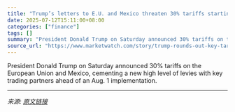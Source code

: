 ```yaml
---
title: "Trump’s letters to E.U. and Mexico threaten 30% tariffs starting Aug. 1"
date: 2025-07-12T15:11:00+08:00
categories: ["finance"]
tags: []
summary: "President Donald Trump on Saturday announced 30% tariffs on the European Union and Mexico, cementing a new high level of levies with key trading partners ahead of an Aug. 1 implementation."
source_url: "https://www.marketwatch.com/story/trump-rounds-out-key-tariff-threats-with-letters-to-eu-and-mexico-da878faf?mod=mw_rss_topstories"
---
```


President Donald Trump on Saturday announced 30% tariffs on the European Union and Mexico, cementing a new high level of levies with key trading partners ahead of an Aug. 1 implementation.

---

*来源: [原文链接](https://www.marketwatch.com/story/trump-rounds-out-key-tariff-threats-with-letters-to-eu-and-mexico-da878faf?mod=mw_rss_topstories)*

